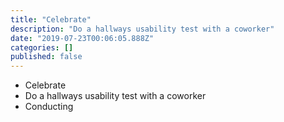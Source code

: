 ```yaml
---
title: "Celebrate"
description: "Do a hallways usability test with a coworker"
date: "2019-07-23T00:06:05.888Z"
categories: []
published: false
---
```


  

-   Celebrate
-   Do a hallways usability test with a coworker
-   Conducting
